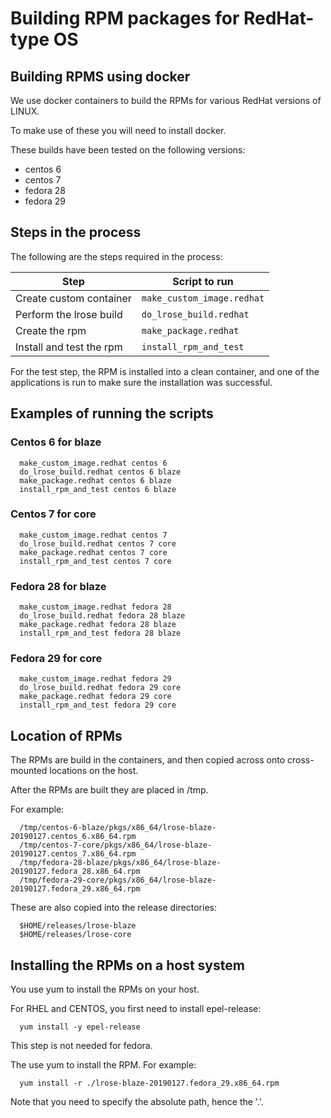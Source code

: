 # Building RPM packages for RedHat-type OS

## Building RPMS using docker

We use docker containers to build the RPMs for various RedHat versions of LINUX.

To make use of these you will need to install docker.

These builds have been tested on the following versions:

  * centos 6
  * centos 7
  * fedora 28
  * fedora 29

## Steps in the process

The following are the steps required in the process:

| Step      | Script to run  |
| --------- | -------------  |
| Create custom container | ```make_custom_image.redhat``` |
| Perform the lrose build | ```do_lrose_build.redhat``` |
| Create the rpm | ```make_package.redhat``` |
| Install and test the rpm | ```install_rpm_and_test``` |

For the test step, the RPM is installed into a clean container, and one of the applications is run to make sure the installation was successful.

## Examples of running the scripts

### Centos 6 for blaze

```
  make_custom_image.redhat centos 6
  do_lrose_build.redhat centos 6 blaze
  make_package.redhat centos 6 blaze
  install_rpm_and_test centos 6 blaze
```

### Centos 7 for core

```
  make_custom_image.redhat centos 7
  do_lrose_build.redhat centos 7 core
  make_package.redhat centos 7 core
  install_rpm_and_test centos 7 core
```

### Fedora 28 for blaze

```
  make_custom_image.redhat fedora 28
  do_lrose_build.redhat fedora 28 blaze
  make_package.redhat fedora 28 blaze
  install_rpm_and_test fedora 28 blaze
```

### Fedora 29 for core

```
  make_custom_image.redhat fedora 29
  do_lrose_build.redhat fedora 29 core
  make_package.redhat fedora 29 core
  install_rpm_and_test fedora 29 core
```

## Location of RPMs

The RPMs are build in the containers, and then copied across onto cross-mounted locations on the host.

After the RPMs are built they are placed in /tmp.

For example:

```
  /tmp/centos-6-blaze/pkgs/x86_64/lrose-blaze-20190127.centos_6.x86_64.rpm
  /tmp/centos-7-core/pkgs/x86_64/lrose-blaze-20190127.centos_7.x86_64.rpm
  /tmp/fedora-28-blaze/pkgs/x86_64/lrose-blaze-20190127.fedora_28.x86_64.rpm
  /tmp/fedora-29-core/pkgs/x86_64/lrose-blaze-20190127.fedora_29.x86_64.rpm
```

These are also copied into the release directories:

```
  $HOME/releases/lrose-blaze
  $HOME/releases/lrose-core
```

## Installing the RPMs on a host system

You use yum to install the RPMs on your host.

For RHEL and CENTOS, you first need to install epel-release:

```
  yum install -y epel-release
```

This step is not needed for fedora.

The use yum to install the RPM. For example:

```
  yum install -r ./lrose-blaze-20190127.fedora_29.x86_64.rpm
```

Note that you need to specify the absolute path, hence the '.'.

  

